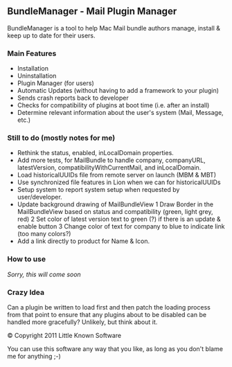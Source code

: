 ## BundleManager - Mail Plugin Manager

BundleManager is a tool to help Mac Mail bundle authors manage, install & keep up to date for their users.

### Main Features

* Installation
* Uninstallation
* Plugin Manager (for users)
* Automatic Updates (without having to add a framework to your plugin)
* Sends crash reports back to developer
* Checks for compatibility of plugins at boot time (i.e. after an install)
* Determine relevant information about the user's system (Mail, Message, etc.)

### Still to do (mostly notes for me)

* Rethink the status, enabled, inLocalDomain properties.
* Add more tests, for MailBundle to handle company, companyURL, latestVersion, compatibilityWithCurrentMail, and inLocalDomain.
* Load historicalUUIDs file from remote server on launch (MBM & MBT)
* Use synchronized file features in Lion when we can for historicalUUIDs
* Setup system to report system setup when requested by user/developer.
* Update background drawing of MailBundleView
	1 Draw Border in the MailBundleView based on status and compatibility (green, light grey, red)
	2 Set color of latest version text to green (?) if there is an update & enable button
	3 Change color of text for company to blue to indicate link (too many colors?)
* Add a link directly to product for Name & Icon.

### How to use

_Sorry, this will come soon_

### Crazy Idea

Can a plugin be written to load first and then patch the loading process from that point to ensure that
any plugins about to be disabled can be handled more gracefully? Unlikely, but think about it.

© Copyright 2011 Little Known Software

You can use this software any way that you like, as long as you don't blame me for anything ;-)
